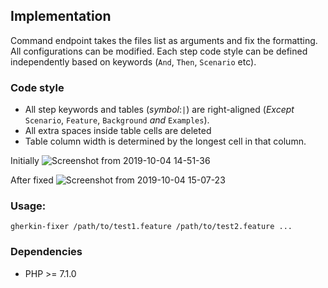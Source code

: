 ## Implementation

   Command endpoint takes the files list as arguments and fix the formatting. All configurations can be modified.
  Each step code style can be defined independently based on keywords (`And`, `Then`, `Scenario` etc).

### Code style
- All step keywords and tables (_symbol_:`|`) are right-aligned (_Except_ `Scenario`, `Feature`, `Background` _and_ `Examples`).
- All extra spaces inside table cells are deleted
- Table column width is determined by the longest cell in that column.

Initially
![Screenshot from 2019-10-04 14-51-36](https://user-images.githubusercontent.com/52429111/66236609-87e7d800-e6b8-11e9-91fb-5dcd11bedb1f.png)

After fixed
![Screenshot from 2019-10-04 15-07-23](https://user-images.githubusercontent.com/52429111/66236682-c41b3880-e6b8-11e9-90c9-fd66333f7158.png)

### Usage:
  
    gherkin-fixer /path/to/test1.feature /path/to/test2.feature ...
    
### Dependencies
- PHP >= 7.1.0